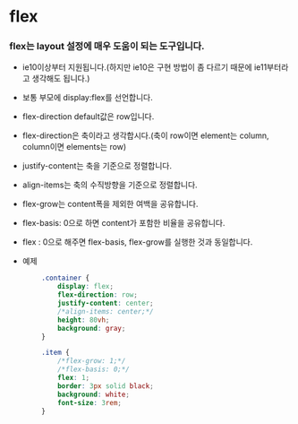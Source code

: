 # flex

### flex는 layout 설정에 매우 도움이 되는 도구입니다.

- ie10이상부터 지원됩니다.(하지만 ie10은 구현 방법이 좀 다르기 때문에 ie11부터라고 생각해도 됩니다.)
- 보통 부모에 display:flex를 선언합니다.
- flex-direction default값은 row입니다.
- flex-direction은 축이라고 생각합시다.(축이 row이면 element는 column, column이면 elements는 row)
- justify-content는 축을 기준으로 정렬합니다.
- align-items는 축의 수직방향을 기준으로 정렬합니다. 
- flex-grow는 content폭을 제외한 여백을 공유합니다.
- flex-basis: 0으로 하면 content가 포함한 비율을 공유합니다.
- flex : 0으로 해주면 flex-basis, flex-grow를 실행한 것과 동일합니다.

- 예제

```css
        .container {
            display: flex;
            flex-direction: row;
            justify-content: center;
            /*align-items: center;*/
            height: 80vh;
            background: gray;
        }

        .item {
            /*flex-grow: 1;*/
            /*flex-basis: 0;*/
            flex: 1;
            border: 3px solid black;
            background: white;
            font-size: 3rem;
        }

```
